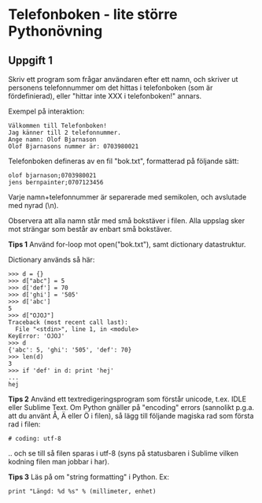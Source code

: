 Telefonboken - lite större Pythonövning
=======================================

Uppgift 1
---------

Skriv ett program som frågar användaren efter ett namn, och skriver ut personens
telefonnummer om det hittas i telefonboken (som är fördefinierad), eller "hittar
inte XXX i telefonboken!" annars.

Exempel på interaktion:

    Välkommen till Telefonboken!
    Jag känner till 2 telefonnummer.
    Ange namn: Olof Bjarnason
    Olof Bjarnasons nummer är: 0703980021

Telefonboken defineras av en fil "bok.txt", formatterad på följande sätt:

    olof bjarnason;0703980021
    jens bernpainter;0707123456

Varje namn+telefonnummer är separerade med semikolen, och avslutade med nyrad (\n).

Observera att alla namn står med små bokstäver i filen. Alla uppslag sker mot
strängar som består av enbart små bokstäver.

**Tips 1** Använd for-loop mot open("bok.txt"), samt dictionary datastruktur.

Dictionary används så här:

    >>> d = {}
    >>> d["abc"] = 5
    >>> d['def'] = 70
    >>> d['ghi'] = '505'
    >>> d['abc']
    5
    >>> d["OJOJ"]
    Traceback (most recent call last):
      File "<stdin>", line 1, in <module>
    KeyError: 'OJOJ'
    >>> d
    {'abc': 5, 'ghi': '505', 'def': 70}
    >>> len(d)
    3
    >>> if 'def' in d: print 'hej'
    ... 
    hej

**Tips 2** Använd ett textredigeringsprogram som förstår unicode, t.ex. IDLE eller
Sublime Text. Om Python gnäller på "encoding" errors (sannolikt p.g.a. att du använt
Å, Ä eller Ö i filen), så lägg till följande magiska rad som första rad i filen:

    # coding: utf-8

.. och se till så filen sparas i utf-8 (syns på statusbaren i Sublime vilken kodning
filen man jobbar i har).

**Tips 3** Läs på om "string formatting" i Python. Ex:

    print "Längd: %d %s" % (millimeter, enhet)

